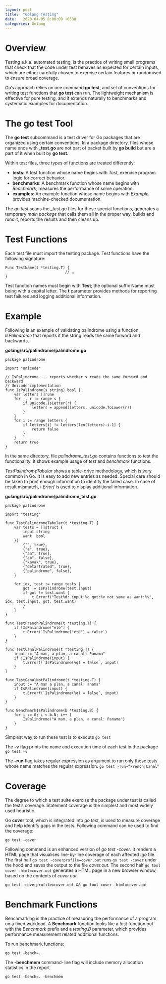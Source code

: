```yaml
---
layout: post
title:  "Golang Testing"
date:   2020-04-05 8:00:00 +0530
categories: Golang
---
```


# Overview
Testing a.k.a. automated testing, is the practice of writing small programs that check that the code under test behaves as expected for certain inputs, which are either carefully chosen to exercise certain features or randomised to ensure broad coverage.

Go’s approach relies on one command **go test**, and set of conventions for writing test functions that **go test** can run. The lightweight mechanism is effective for pure testing, and it extends naturally to benchmarks and systematic examples for documentation.

# The go test Tool
The **go test** subcommand is a test driver for Go packages that are organized using certain conventions. In a package directory, files whose name ends with **_test.go** are not part of packet built by **go build** but are a part of it when built by **go test**.

Within test files, three types of functions are treated differently:
* **tests**: A test function whose name begins with *Test*, exercise program logic for correct behavior.
* **benchmarks**: A benchmark function whose name begins with *Benchmark*, measures the performance of some operation.
* **examples**: An example function whose name begins with *Example*, provides machine-checked documentation.

The *go test* scans the *_test.go* files for these special functions, generates a temporary *main package* that calls them all in the proper way, builds and runs it, reports the results and then cleans up.

# Test Functions
Each test file must import the testing package. Test functions have the following signature:
```
Func TestName(t *testing.T) {
                           // …
}
```
Test function names must begin with **Test**; the optional suffix Name must being with a capital letter. The **t** parameter provides methods for reporting test failures and logging additional information.

# Example
Following is an example of validating palindrome using a function *IsPalindrome* that reports if the string reads the same forward and backwards.

__golang/src/palindrome/palindrome.go__

```
package palindrome
 
import "unicode"

// IsPalindrome ... reports whether s reads the same forward and backward
// Unicode implementation
func IsPalindrome(s string) bool {
    var letters []rune
    for _, r := range s {
        if unicode.IsLetter(r) {
            letters = append(letters, unicode.ToLower(r))
        }
    }
    for i := range letters {
        if letters[i] != letters[len(letters)-i-1] {
            return false
        }
    } 
    return true
}
```
In the same directory, file *palindrome_test.go* contains functions to test the functionality. It shows example usage of *test* and *benchmark* functions.  

*TestPalindromeTabular* shows a table-drive methodology, which is very common in Go. It is easy to add new entries as needed. Special care should be taken to print enough information to identify the failed case. In case of result mismatch, *t.Errorf* is used to display additional information.

__golang/src/palindrome/palindrome_test.go__
```
package palindrome
 
import "testing"
 
func TestPalindromeTabular(t *testing.T) {
    var tests = []struct {
        input string
        want  bool
    }{
        {"", true},
        {"a", true},
        {"aa", true},
        {"ab", false},
        {"kayak", true},
        {"detartrated", true},
        {"palindrome", false},
    }
 
    for idx, test := range tests {
        got := IsPalindrome(test.input)
        if got != test.want {
            t.Errorf("Test%d: input:%q got:%v not same as want:%v", idx, test.input, got, test.want)
        }
    }
}
 
func TestFrenchPalindrome(t *testing.T) {
    if !IsPalindrome("été") {
        t.Error(`IsPalindrome("été") = false`)
    }
}
 
func TestCanalPalindrome(t *testing.T) {
    input := "A man, a plan, a canal: Panama"
    if !IsPalindrome(input) {
        t.Errorf(`IsPalindrome(%q) = false`, input)
    }
}
 
func TestCanalNotPalindrome(t *testing.T) {
    input := "A man a plan, a canal: anama"
    if IsPalindrome(input) {
        t.Errorf(`IsPalindrome(%q) = false`, input)
    }
}
 
func BenchmarkIsPalindrome(b *testing.B) {
    for i := 0; i < b.N; i++ {
        IsPalindrome("A man, a plan, a canal: Panama")
    }
}
```

Simplest way to run these test is to execute
```go test```

The **-v** flag prints the name and execution time of each test in the package 
```go test -v```

The **-run** flag takes regular expression as argument to run only those tests whose name matches the regular expression.
```go test -run=”French|Canal”```

# Coverage
The degree to which a test suite exercise the package under test is called the test’s coverage. Statement coverage is the simplest and most widely used heuristic. 

Go **cover** tool, which is integrated into *go test*, is used to measure coverage and help identify gaps in the tests. Following command can be used to find the coverage:
```
go test -cover
```

Following command is an enhanced version of *go test -cover*. It renders a HTML page that visualises line-by-line coverage of each affected *.go* file. The first half ```go test -coverprofile=cover.out``` runs ```go test -cover``` under the hood and saves the output to the file *cover.out*. The second half ```go tool cover -html=cover.out``` generates a HTML page in a new browser window, based on the contents of *cover.out*.
```
go test -coverprofile=cover.out && go tool cover -html=cover.out
```

# Benchmark Functions
Benchmarking is the practice of measuring the performance of a program on a fixed workload. A **Benchmark** function looks like a *test* function but with the *Benchmark* prefix and a *testing.B* parameter, which provides performance measurement related additional functions.

To run benchmark functions:
```
go test -bench=.
```

The **-benchmem** command-line flag will include memory allocation statistics in the report
```
go test -bench=. -benchmem
```

